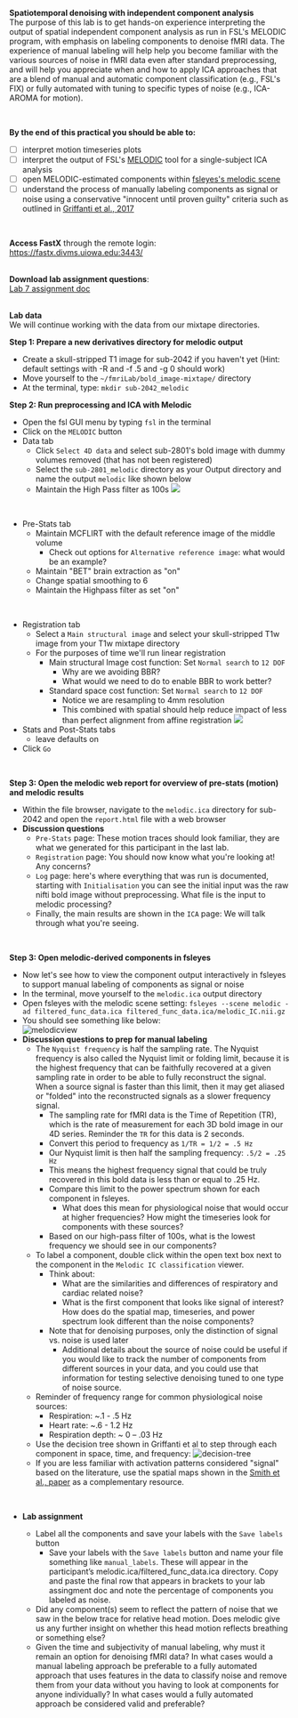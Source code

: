 **Spatiotemporal denoising with independent component analysis**
</br>
The purpose of this lab is to get hands-on experience interpreting the output of spatial independent component analysis as run in FSL's MELODIC program, with emphasis on labeling components to denoise fMRI data. The experience of manual labeling will help help you become familiar with the various sources of noise in fMRI data even after standard preprocessing, and will help you appreciate when and how to apply ICA approaches that are a blend of manual and automatic component classification (e.g., FSL's FIX) or fully automated with tuning to specific types of noise (e.g., ICA-AROMA for motion). 

</br>


**By the end of this practical you should be able to:** <br/>
* [ ] interpret motion timeseries plots
* [ ] interpret the output of FSL's [MELODIC](https://fsl.fmrib.ox.ac.uk/fsl/fslwiki/MELODIC) tool for a single-subject ICA analysis
* [ ] open MELODIC-estimated components within [fsleyes's melodic scene](https://open.win.ox.ac.uk/pages/fsl/fsleyes/fsleyes/userdoc/ic_classification.html)
* [ ] understand the process of manually labeling components as signal or noise using a conservative "innocent until proven guilty" criteria such as outlined in [Griffanti et al., 2017](https://github.com/mwvoss/PSY6280/blob/main/pdfs/Griffanti-2017-ICA.pdf)
<br/>

**Access FastX** through the remote login: <br>
https://fastx.divms.uiowa.edu:3443/  <br/>
<br/>

**Download lab assignment questions**: <br>
[Lab 7 assignment doc](https://www.dropbox.com/s/frvt6aacf9js8ci/Lab-07_questions.docx?dl=0) <br>
<br/>

**Lab data** <br>
We will continue working with the data from our mixtape directories.
</br>

**Step 1: Prepare a new derivatives directory for melodic output**
* Create a skull-stripped T1 image for sub-2042 if you haven't yet (Hint: default settings with -R and -f .5 and -g 0 should work)
* Move yourself to the `~/fmriLab/bold_image-mixtape/` directory
* At the terminal, type: `mkdir sub-2042_melodic`

**Step 2: Run preprocessing and ICA with Melodic** 
* Open the fsl GUI menu by typing `fsl` in the terminal
* Click on the `MELODIC` button
* Data tab
    * Click `Select 4D data` and select sub-2801's bold image with dummy volumes removed (that has not been registered)
    * Select the `sub-2801_melodic` directory as your Output directory and name the output `melodic` like shown below
    * Maintain the High Pass filter as 100s
![ ](images/denoising_melodic-input.png)
</br>

* Pre-Stats tab
    * Maintain MCFLIRT with the default reference image of the middle volume
        * Check out options for `Alternative reference image`: what would be an example?
    * Maintain "BET" brain extraction as "on"
    * Change spatial smoothing to 6
    * Maintain the Highpass filter as set "on"
</br>  

* Registration tab
    * Select a `Main structural image` and select your skull-stripped T1w image from your T1w mixtape directory
    * For the purposes of time we'll run linear registration
        * Main structural Image cost function: Set `Normal search` to `12 DOF` 
            * Why are we avoiding BBR?
            * What would we need to do to enable BBR to work better?
        * Standard space cost function: Set `Normal search` to `12 DOF` 
            * Notice we are resampling to 4mm resolution
            * This combined with spatial should help reduce impact of less than perfect alignment from affine registration 
![ ](images/denoising_melodic-registration.png)
* Stats and Post-Stats tabs
    * leave defaults on
* Click `Go`
</br>

**Step 3: Open the melodic web report for overview of pre-stats (motion) and melodic results** 
* Within the file browser, navigate to the `melodic.ica` directory for sub-2042 and open the `report.html` file with a web browser
* **Discussion questions**
    * `Pre-Stats` page: These motion traces should look familiar, they are what we generated for this participant in the last lab.
    * `Registration` page: You should now know what you're looking at! Any concerns?
    * `Log` page: here's where everything that was run is documented, starting with `Initialisation` you can see the initial input was the raw nifti bold image without preprocessing. What file is the input to melodic processing?
    * Finally, the main results are shown in the `ICA` page: We will talk through what you're seeing.
</br>


 **Step 3: Open melodic-derived components in fsleyes** 
* Now let's see how to view the component output interactively in fsleyes to support manual labeling of components as signal or noise
* In the terminal, move yourself to the `melodic.ica` output directory
* Open fsleyes with the melodic scene setting: `fsleyes --scene melodic -ad filtered_func_data.ica filtered_func_data.ica/melodic_IC.nii.gz`
* You should see something like below: <br>
![melodicview](images/denoising_melodicView.png)
* **Discussion questions to prep for manual labeling**
    * The `Nyquist frequency` is half the sampling rate. The Nyquist frequency is also called the Nyquist limit or folding limit, because it is the highest frequency that can be faithfully recovered at a given sampling rate in order to be able to fully reconstruct the signal. When a source signal is faster than this limit, then it may get aliased or "folded" into the reconstructed signals as a slower frequency signal.
        * The sampling rate for fMRI data is the Time of Repetition (TR), which is the rate of measurement for each 3D bold image in our 4D series. Reminder the `TR` for this data is 2 seconds.
        * Convert this period to frequency as `1/TR = 1/2 = .5 Hz`
        * Our Nyquist limit is then half the sampling frequency: `.5/2 = .25 Hz`
        * This means the highest frequency signal that could be truly recovered in this bold data is less than or equal to .25 Hz.
        * Compare this limit to the power spectrum shown for each component in fsleyes. 
            * What does this mean for physiological noise that would occur at higher frequencies? How might the timeseries look for components with these sources?
        * Based on our high-pass filter of 100s, what is the lowest frequency we should see in our components?
    * To label a component, double click within the open text box next to the component in the `Melodic IC classification` viewer.
        * Think about:
            * What are the similarities and differences of respiratory and cardiac related noise?
            * What is the first component that looks like signal of interest? How does do the spatial map, timeseries, and power spectrum look different than the noise components?
        * Note that for denoising purposes, only the distinction of signal vs. noise is used later
            * Additional details about the source of noise could be useful if you would like to track the number of components from different sources in your data, and you could use that information for testing selective denoising tuned to one type of noise source.
    * Reminder of frequency range for common physiological noise sources:
        * Respiration: ~.1 - .5 Hz
        * Heart rate: ~.6 - 1.2 Hz
        * Respiration depth: ~ 0 – .03 Hz
    * Use the decision tree shown in Griffanti et al to step through each component in space, time, and frequency: 
    ![decision-tree](images/denoising_decision-tree.png)
    * If you are less familiar with activation patterns considered "signal" based on the literature, use the spatial maps shown in the [Smith et al., paper](https://github.com/mwvoss/PSY6280/blob/main/pdfs/Smith-2009-BrainNets.pdf) as a complementary resource.  

</br>

* **Lab assignment**

    * Label all the components and save your labels with the `Save labels` button
        * Save your labels with the `Save labels` button and name your file something like `manual_labels`. These will appear in the participant’s melodic.ica/filtered_func_data.ica directory. Copy and paste the final row that appears in brackets to your lab assingment doc and note the percentage of components you labeled as noise. 
    * Did any component(s) seem to reflect the pattern of noise that we saw in the below trace for relative head motion. Does melodic give us any further insight on whether this head motion reflects breathing or something else?
    * Given the time and subjectivity of manual labeling, why must it remain an option for denoising fMRI data? In what cases would a manual labeling approach be preferable to a fully automated approach that uses features in the data to classify noise and remove them from your data without you having to look at components for anyone individually?  In what cases would a fully automated approach be considered valid and preferable? 
</br>

